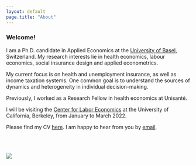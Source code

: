 ```yaml
---
layout: default
page.title: "About"
--- 
```


### Welcome!


I am a Ph.D. candidate in Applied Economics at the [University of Basel](https://wwz.unibas.ch/en/), Switzerland. My research interests lie in health economics, labour economics, social insurance design and applied econometrics.

My current focus is on health and unemployment insurance, as well as income taxation systems. One common goal is to understand the sources of dynamics and heterogeneity in individual decision-making. 

Previously, I worked as a Research Fellow in health economics at Unisanté. 

I will be visiting the [Center for Labor Economics](http://cle.berkeley.edu/) at the University of California, Berkeley, from January to March 2022. 

Please find my CV [here](docs/Zabrodina_CV_Nov2021.pdf). I am happy to hear from you by [email](mailto:vera.zabrodina@unibas.ch). 

<br />
<br />

![](docs/VeraZabrodina.JPG)